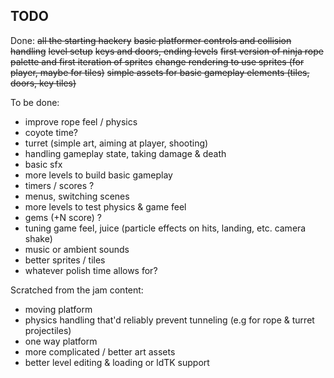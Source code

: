 ## TODO

Done:
~~all the starting hackery~~
~~basic platformer controls and collision handling~~
~~level setup~~
~~keys and doors, ending levels~~
~~first version of ninja rope~~
~~palette and first iteration of sprites~~
~~change rendering to use sprites (for player, maybe for tiles)~~
~~simple assets for basic gameplay elements (tiles, doors, key tiles)~~

To be done:
- improve rope feel / physics
- coyote time?
- turret (simple art, aiming at player, shooting)
- handling gameplay state, taking damage & death
- basic sfx
- more levels to build basic gameplay
- timers / scores ?
- menus, switching scenes
- more levels to test physics & game feel
- gems (+N score) ?
- tuning game feel, juice (particle effects on hits, landing, etc. camera shake)
- music or ambient sounds
- better sprites / tiles
- whatever polish time allows for?

Scratched from the jam content:
- moving platform
- physics handling that'd reliably prevent tunneling (e.g for rope & turret projectiles)
- one way platform
- more complicated / better art assets
- better level editing & loading or ldTK support
